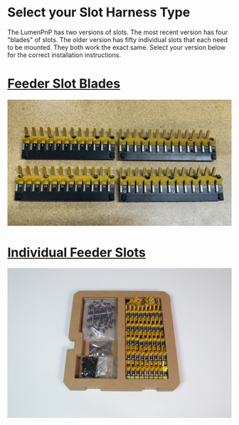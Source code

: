 # Select your Slot Harness Type

The LumenPnP has two versions of slots. The most recent version has four "blades" of slots. The older version has fifty individual slots that each need to be mounted. They both work the exact same. Select your version below for the correct installation instructions.

# [Feeder Slot Blades](feeder-blade/index.md)

[![Feeder Slot Blades][1]][2]

[1]:  img/feeder-blade-set.webp
[2]:  feeder-blade/ "Redirect to Feeder Slot Blades"

# [Individual Feeder Slots](feeder-slot/index.md)

[![Individual Feeder Slots][3]][4]

[3]:  img/IMG_1969.webp
[4]:  feeder-slot/ "Redirect to Individual Feeder Slots"

